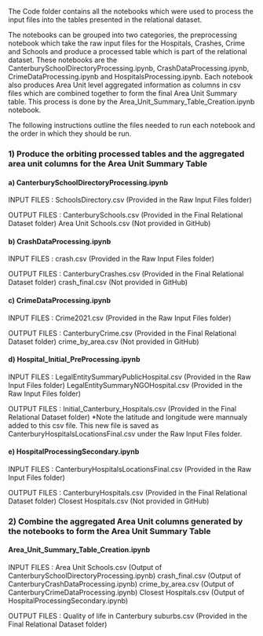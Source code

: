 The Code folder contains all the notebooks which were used to process the input files into the tables presented in the relational dataset. 

The notebooks can be grouped into two categories, the preprocessing notebook which take the raw input files for the Hospitals, Crashes, Crime and Schools and 
produce a processed table which is part of the relational dataset. These notebooks are the CanterburySchoolDirectoryProcessing.ipynb, CrashDataProcessing.ipynb, 
CrimeDataProcessing.ipynb and HospitalsProcessing.ipynb. Each notebook also produces Area Unit level aggregated information as columns in csv files which are 
combined together to form the final Area Unit Summary table. This process is done by the Area_Unit_Summary_Table_Creation.ipynb notebook.

The following instructions outline the files needed to run each notebook and the order in which they should be run.

### 1) Produce the orbiting processed tables and the aggregated area unit columns for the Area Unit Summary Table

#### a) CanterburySchoolDirectoryProcessing.ipynb

INPUT FILES :
SchoolsDirectory.csv (Provided in the Raw Input Files folder)

OUTPUT FILES :
CanterburySchools.csv (Provided in the Final Relational Dataset folder)
Area Unit Schools.csv (Not provided in GitHub)

#### b) CrashDataProcessing.ipynb

INPUT FILES :
crash.csv (Provided in the Raw Input Files folder)

OUTPUT FILES :
CanterburyCrashes.csv (Provided in the Final Relational Dataset folder)
crash_final.csv (Not provided in GitHub)

#### c) CrimeDataProcessing.ipynb

INPUT FILES :
Crime2021.csv (Provided in the Raw Input Files folder)

OUTPUT FILES :
CanterburyCrime.csv (Provided in the Final Relational Dataset folder)
crime_by_area.csv (Not provided in GitHub)

#### d) Hospital_Initial_PreProcessing.ipynb

INPUT FILES :
LegalEntitySummaryPublicHospital.csv (Provided in the Raw Input Files folder)
LegalEntitySummaryNGOHospital.csv (Provided in the Raw Input Files folder)

OUTPUT FILES :
Initial_Canterbury_Hospitals.csv (Provided in the Final Relational Dataset folder)
*Note the latitude and longitude were mannualy added to this csv file. This new file is saved as 
CanterburyHospitalsLocationsFinal.csv under the Raw Input Files folder.

#### e) HospitalProcessingSecondary.ipynb

INPUT FILES : 
CanterburyHospitalsLocationsFinal.csv (Provided in the Raw Input Files folder)

OUTPUT FILES : 
CanterburyHospitals.csv (Provided in the Final Relational Dataset folder)
Closest Hospitals.csv (Not provided in GitHub)

### 2) Combine the aggregated Area Unit columns generated by the notebooks to form the Area Unit Summary Table

#### Area_Unit_Summary_Table_Creation.ipynb

INPUT FILES : 
Area Unit Schools.csv (Output of CanterburySchoolDirectoryProcessing.ipynb)
crash_final.csv (Output of CanterburyCrashDataProcessing.ipynb)
crime_by_area.csv (Output of CanterburyCrimeDataProcessing.ipynb)
Closest Hospitals.csv (Output of HospitalProcessingSecondary.ipynb)

OUTPUT FILES : 
Quality of life in Canterbury suburbs.csv (Provided in the Final Relational Dataset folder)

